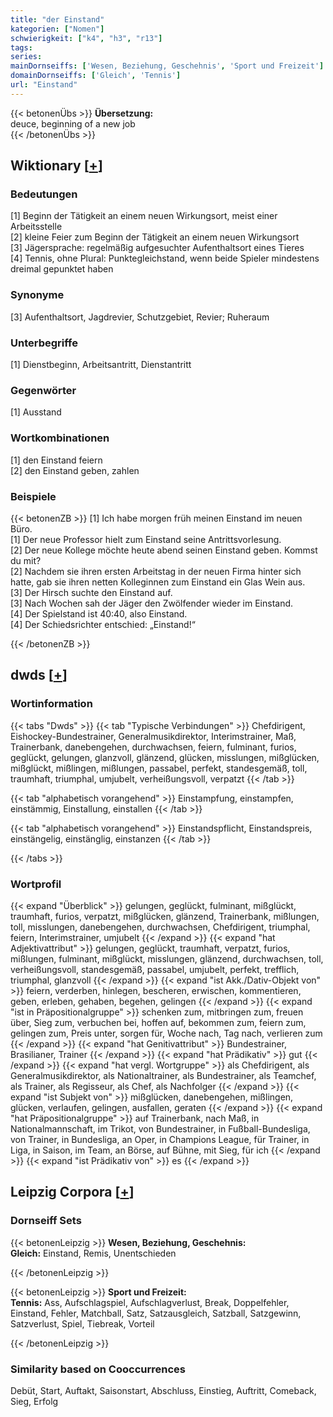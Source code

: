```yaml
---
title: "der Einstand"
kategorien: ["Nomen"]
schwierigkeit: ["k4", "h3", "r13"]
tags:
series:
mainDornseiffs: ['Wesen, Beziehung, Geschehnis', 'Sport und Freizeit']
domainDornseiffs: ['Gleich', 'Tennis']
url: "Einstand"
---
```


{{< betonenÜbs >}}
**Übersetzung:**  
deuce, beginning of  a new job  
{{< /betonenÜbs >}}

## Wiktionary [[+](https://de.wiktionary.org/wiki/Einstand)]

### Bedeutungen
[1] Beginn der Tätigkeit an einem neuen Wirkungsort, meist einer Arbeitsstelle  
[2] kleine Feier zum Beginn der Tätigkeit an einem neuen Wirkungsort  
[3] Jägersprache: regelmäßig aufgesuchter Aufenthaltsort eines Tieres  
[4] Tennis, ohne Plural: Punktegleichstand, wenn beide Spieler mindestens dreimal gepunktet haben  

### Synonyme
[3] Aufenthaltsort, Jagdrevier, Schutzgebiet, Revier; Ruheraum  

### Unterbegriffe
[1] Dienstbeginn, Arbeitsantritt, Dienstantritt  

### Gegenwörter
[1] Ausstand  

### Wortkombinationen
[1] den Einstand feiern  
[2] den Einstand geben, zahlen  

### Beispiele
{{< betonenZB >}}
[1] Ich habe morgen früh meinen Einstand im neuen Büro.  
[1] Der neue Professor hielt zum Einstand seine Antrittsvorlesung.  
[2] Der neue Kollege möchte heute abend seinen Einstand geben. Kommst du mit?  
[2] Nachdem sie ihren ersten Arbeitstag in der neuen Firma hinter sich hatte, gab sie ihren netten Kolleginnen zum Einstand ein Glas Wein aus.  
[3] Der Hirsch suchte den Einstand auf.  
[3] Nach Wochen sah der Jäger den Zwölfender wieder im Einstand.  
[4] Der Spielstand ist 40:40, also Einstand.  
[4] Der Schiedsrichter entschied: „Einstand!“  

{{< /betonenZB >}}


## dwds [[+](https://www.dwds.de/wb/Einstand)]

### Wortinformation
{{< tabs "Dwds" >}}
{{< tab "Typische Verbindungen" >}}
Chefdirigent, Eishockey-Bundestrainer, Generalmusikdirektor, Interimstrainer, Maß, Trainerbank, danebengehen, durchwachsen, feiern, fulminant, furios, geglückt, gelungen, glanzvoll, glänzend, glücken, misslungen, mißglücken, mißglückt, mißlingen, mißlungen, passabel, perfekt, standesgemäß, toll, traumhaft, triumphal, umjubelt, verheißungsvoll, verpatzt
{{< /tab >}}

{{< tab "alphabetisch vorangehend" >}}
Einstampfung, einstampfen, einstämmig, Einstallung, einstallen
{{< /tab >}}

{{< tab "alphabetisch vorangehend" >}}
Einstandspflicht, Einstandspreis, einstängelig, einstänglig, einstanzen
{{< /tab >}}

{{< /tabs >}}

### Wortprofil
{{< expand "Überblick" >}} gelungen, geglückt, fulminant, mißglückt, traumhaft, furios, verpatzt, mißglücken, glänzend, Trainerbank, mißlungen, toll, misslungen, danebengehen, durchwachsen, Chefdirigent, triumphal, feiern, Interimstrainer, umjubelt {{< /expand >}}
{{< expand "hat Adjektivattribut" >}} gelungen, geglückt, traumhaft, verpatzt, furios, mißlungen, fulminant, mißglückt, misslungen, glänzend, durchwachsen, toll, verheißungsvoll, standesgemäß, passabel, umjubelt, perfekt, trefflich, triumphal, glanzvoll {{< /expand >}}
{{< expand "ist Akk./Dativ-Objekt von" >}} feiern, verderben, hinlegen, bescheren, erwischen, kommentieren, geben, erleben, gehaben, begehen, gelingen {{< /expand >}}
{{< expand "ist in Präpositionalgruppe" >}} schenken zum, mitbringen zum, freuen über, Sieg zum, verbuchen bei, hoffen auf, bekommen zum, feiern zum, gelingen zum, Preis unter, sorgen für, Woche nach, Tag nach, verlieren zum {{< /expand >}}
{{< expand "hat Genitivattribut" >}} Bundestrainer, Brasilianer, Trainer {{< /expand >}}
{{< expand "hat Prädikativ" >}} gut {{< /expand >}}
{{< expand "hat vergl. Wortgruppe" >}} als Chefdirigent, als Generalmusikdirektor, als Nationaltrainer, als Bundestrainer, als Teamchef, als Trainer, als Regisseur, als Chef, als Nachfolger {{< /expand >}}
{{< expand "ist Subjekt von" >}} mißglücken, danebengehen, mißlingen, glücken, verlaufen, gelingen, ausfallen, geraten {{< /expand >}}
{{< expand "hat Präpositionalgruppe" >}} auf Trainerbank, nach Maß, in Nationalmannschaft, im Trikot, von Bundestrainer, in Fußball-Bundesliga, von Trainer, in Bundesliga, an Oper, in Champions League, für Trainer, in Liga, in Saison, im Team, an Börse, auf Bühne, mit Sieg, für ich {{< /expand >}}
{{< expand "ist Prädikativ von" >}} es {{< /expand >}}

## Leipzig Corpora [[+](https://corpora.uni-leipzig.de/en/res?word=Einstand&corpusId=deu_newscrawl-public_2018)]

### Dornseiff Sets
{{< betonenLeipzig >}}
**Wesen, Beziehung, Geschehnis:**  
**Gleich:** Einstand, Remis, Unentschieden  

{{< /betonenLeipzig >}}


{{< betonenLeipzig >}}
**Sport und Freizeit:**  
**Tennis:** Ass, Aufschlagspiel, Aufschlagverlust, Break, Doppelfehler, Einstand, Fehler, Matchball, Satz, Satzausgleich, Satzball, Satzgewinn, Satzverlust, Spiel, Tiebreak, Vorteil  

{{< /betonenLeipzig >}}

### Similarity based on Cooccurrences
Debüt, Start, Auftakt, Saisonstart, Abschluss, Einstieg, Auftritt, Comeback, Sieg, Erfolg

